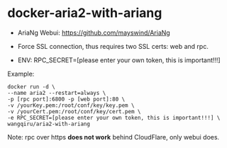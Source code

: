 # docker-aria2-with-ariang

- AriaNg Webui: https://github.com/mayswind/AriaNg

- Force SSL connection, thus requires two SSL certs: web and rpc.

- ENV: RPC_SECRET=[please enter your own token, this is important!!!]

Example:
```
docker run -d \
--name aria2 --restart=always \
-p [rpc port]:6800 -p [web port]:80 \
-v /yourKey.pem:/root/conf/key/key.pem \
-v /yourCert.pem:/root/conf/key/cert.pem \
-e RPC_SECRET=[please enter your own token, this is important!!!] \
wangqiru/aria2-with-ariang
```

Note: rpc over https **does not work** behind CloudFlare, only webui does.
